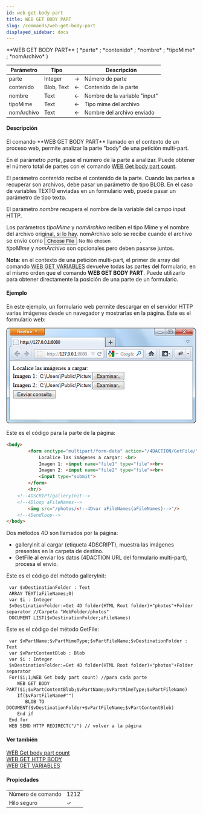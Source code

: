 ```yaml
---
id: web-get-body-part
title: WEB GET BODY PART
slug: /commands/web-get-body-part
displayed_sidebar: docs
---
```


<!--REF #_command_.WEB GET BODY PART.Syntax-->**WEB GET BODY PART** ( *parte* ; *contenido* ; *nombre* ; *tipoMime* ; *nomArchivo* )<!-- END REF-->
<!--REF #_command_.WEB GET BODY PART.Params-->
| Parámetro | Tipo |  | Descripción |
| --- | --- | --- | --- |
| parte | Integer | &#8594;  | Número de parte |
| contenido | Blob, Text | &#8592; | Contenido de la parte |
| nombre | Text | &#8592; | Nombre de la variable "input" |
| tipoMime | Text | &#8592; | Tipo mime del archivo |
| nomArchivo | Text | &#8592; | Nombre del archivo enviado |

<!-- END REF-->

#### Descripción 

<!--REF #_command_.WEB GET BODY PART.Summary-->El comando **WEB GET BODY PART** llamado en el contexto de un proceso web, permite analizar la parte "body" de una petición multi-part.<!-- END REF-->  
  
En el parámetro *parte*, pase el número de la parte a analizar. Puede obtener el número total de partes con el comando [WEB Get body part count](web-get-body-part-count.md).  
  
El parámetro *contenido* recibe el contenido de la parte. Cuando las partes a recuperar son archivos, debe pasar un parámetro de tipo BLOB. En el caso de variables TEXTO enviadas en un formulario web, puede pasar un parámetro de tipo texto.   
  
El parámetro *nombre* recupera el nombre de la variable del campo input HTTP.  
  
Los parámetros *tipoMime* y *nomArchivo* reciben el tipo Mime y el nombre del archivo original, si lo hay. nomArchivo solo se recibe cuando el archivo se envio como **<input type="file">**.  
*tipoMime* y *nomArchivo* son opcionales pero deben pasarse juntos.  
  
**Nota**: en el contexto de una petición multi-part, el primer de array del comando [WEB GET VARIABLES](web-get-variables.md) devuelve todas las partes del formulario, en el mismo orden que el comando **WEB GET BODY PART**. Puede utilizarlo para obtener directamente la posición de una parte de un formulario. 

#### Ejemplo 

En este ejemplo, un formulario web permite descargar en el servidor HTTP varias imágenes desde un navegador y mostrarlas en la página. Este es el formulario web:

![](../assets/en/commands/pict864606.es.png)

Este es el código para la parte <body> de la página:

```HTML
<body>
        <form enctype="multipart/form-data" action="/4DACTION/GetFile/" method="post">
            Localice las imágenes a cargar: <br>
            Imagen 1: <input name="file1" type="file"><br>
            Imagen 2: <input name="file2" type="file"><br>
            <input type="submit">                   
        </form>    
        <hr/>
    <!--4DSCRIPT/galleryInit-->
    <!--4Dloop aFileNames-->
        <img src="/photos/<!--4Dvar aFileNames{aFileNames}-->"/>
    <!--4Dendloop-->
</body>
```

Dos métodos 4D son llamados por la página:

* galleryInit al cargar (etiqueta 4DSCRIPT), muestra las imágenes presentes en la carpeta de destino.
* GetFile al enviar los datos (4DACTION URL del formulario multi-part), procesa el envío.

Este es el código del método galleryInit:

```4d
 var $vDestinationFolder : Text
 ARRAY TEXT(aFileNames;0)
 var $i : Integer
 $vDestinationFolder:=Get 4D folder(HTML Root folder)+"photos"+Folder separator //Carpeta "WebFolder/photos"
 DOCUMENT LIST($vDestinationFolder;aFileNames)
```

Este es el código del método GetFile:

```4d
 var $vPartName;$vPartMimeType;$vPartFileName;$vDestinationFolder : Text
 var $vPartContentBlob : Blob
 var $i : Integer
 $vDestinationFolder:=Get 4D folder(HTML Root folder)+"photos"+Folder separator
 For($i;1;WEB Get body part count) //para cada parte
    WEB GET BODY PART($i;$vPartContentBlob;$vPartName;$vPartMimeType;$vPartFileName)
    If($vPartFileName#"")
       BLOB TO DOCUMENT($vDestinationFolder+$vPartFileName;$vPartContentBlob)
    End if
 End for
 WEB SEND HTTP REDIRECT("/") // volver a la página
```

#### Ver también 

[WEB Get body part count](web-get-body-part-count.md)  
[WEB GET HTTP BODY](web-get-http-body.md)  
[WEB GET VARIABLES](web-get-variables.md)  

#### Propiedades

|  |  |
| --- | --- |
| Número de comando | 1212 |
| Hilo seguro | &check; |


